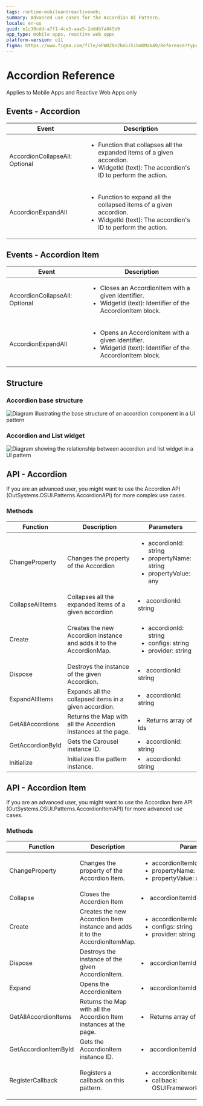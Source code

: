 ```yaml
---
tags: runtime-mobileandreactiveweb;
summary: Advanced use cases for the Accordion UI Pattern. 
locale: en-us
guid: e1c30cdd-a7f1-4ce5-aae5-2dddb7a845b9
app_type: mobile apps, reactive web apps
platform-version: o11
figma: https://www.figma.com/file/eFWRZ0nZhm5J5ibmKMak49/Reference?type=design&node-id=1413%3A1728&mode=design&t=xOFe93sVU3cU3chE-1
---
```


# Accordion Reference

<div class="info" markdown="1">

Applies to Mobile Apps and Reactive Web Apps only

</div>

## Events - Accordion

|**Event** |**Description**| 
|---|---|
| AccordionCollapseAll: Optional |<ul><li>Function that collapses all the expanded items of a given accordion.</li><li>WidgetId (text): The accordion's ID to perform the action.</li></ul>|
| AccordionExpandAll |<ul><li>Function to expand all the collapsed items of a given accordion.</li><li>WidgetId (text): The accordion's ID to perform the action.</li></ul>|

## Events - Accordion Item

|**Event** |**Description**| 
|---|---|
| AccordionCollapseAll: Optional |<ul><li>Closes an AccordionItem with a given identifier.</li><li>WidgetId (text): Identifier of the AccordionItem block.</li></ul>|
| AccordionExpandAll |<ul><li>Opens an AccordionItem with a given identifier.</li><li>WidgetId (text): Identifier of the AccordionItem block.</li></ul>|

## Structure

### Accordion base structure

![Diagram illustrating the base structure of an accordion component in a UI pattern](images/accordion-base-structure-diag.png "Accordion Base Structure Diagram")

### Accordion and List widget

![Diagram showing the relationship between accordion and list widget in a UI pattern](images/accordion-list-widget-diag.png "Accordion and List Widget Diagram")

## API - Accordion

If you are an advanced user, you might want to use the Accordion API (OutSystems.OSUI.Patterns.AccordionAPI) for more complex use cases.

### Methods

|**Function** |**Description**|**Parameters**|
|---|---|---|
|ChangeProperty|Changes the property of the Accordion|<ul><li>accordionId: string</li><li>propertyName: string</li><li>propertyValue: any</li></ul>|
|CollapseAllItems|Collapses all the expanded items of a given accordion|<li>accordionId: string</li>|
|Create|Creates the new Accordion instance and adds it to the AccordionMap.|<ul><li>accordionId: string</li><li>configs: string</li><li>provider: string</li></ul>|
|Dispose|Destroys the instance of the given Accordion.|<li>accordionId: string</li>|
|ExpandAllItems|Expands all the collapsed items in a given accordion.|<li>accordionId: string</li>|
|GetAllAccordions|Returns the Map with all the Accordion instances at the page.|<li>Returns array of Ids</li>|
|GetAccordionById|Gets the Carousel instance ID.|<li>accordionId: string</li>|
|Initialize|Initializes the pattern instance.|<li>accordionId: string</li>|

## API - Accordion Item

If you are an advanced user, you might want to use the Accordion Item API (OutSystems.OSUI.Patterns.AccordionItemAPI) for more advanced use cases.

### Methods

|**Function** |**Description**|**Parameters**|
|---|---|---|
|ChangeProperty|Changes the property of the Accordion Item.|<ul><li>accordionItemId: string</li><li>propertyName: string</li><li>propertyValue: any</li></ul>|
|Collapse|Closes the Accordion Item|<li>accordionItemId: string</li>|
|Create|Creates the new Accordion Item  instance and adds it to the AccordionItemMap.|<ul><li>accordionItemId: string</li><li>configs: string</li><li>provider: string</li></ul>|
|Dispose|Destroys the instance of the given AccordionItem.|<li>accordionItemId: string</li>|
|Expand|Opens the AccordionItem|<li>accordionItemId: string</li>|
|GetAllAccordionItems|Returns the Map with all the Accordion Item instances at the page.|<li>Returns array of Ids</li>|
|GetAccordionItemById|Gets the AccordionItem instance ID.|<li>accordionItemId: string</li>|
|RegisterCallback|Registers a callback on this pattern.|<ul><li>accordionItemId: string</li><li>callback: OSUIFramework.Callbacks.Generic</li></ul>|
